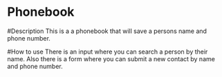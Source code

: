 # Phonebook

#Description
This is a a phonebook that will save a persons name and phone number.

#How to use
There is an input where you can  search a person by their name. Also there is a form where you can submit a new contact by name 
and phone number.

